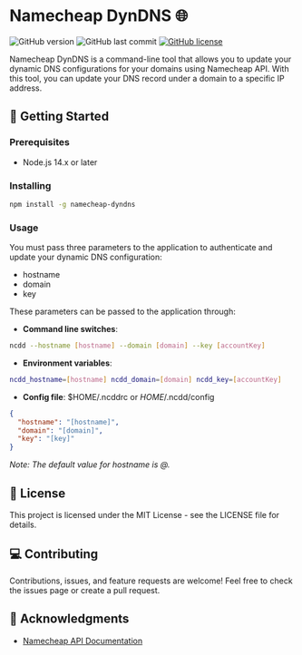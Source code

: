 # Namecheap DynDNS 🌐

![GitHub version](https://img.shields.io/github/package-json/v/foliveira/namecheap-dyndns?style=for-the-badge)
![GitHub last commit](https://img.shields.io/github/last-commit/foliveira/namecheap-dyndns?style=for-the-badge)
[![GitHub license](https://img.shields.io/github/license/foliveira/namecheap-dyndns?style=for-the-badge)][1]

Namecheap DynDNS is a command-line tool that allows you to update your dynamic DNS configurations for your domains using Namecheap API. With this tool, you can update your DNS record under a domain to a specific IP address.

## 🚀 Getting Started

### Prerequisites
  - Node.js 14.x or later

### Installing

```bash
npm install -g namecheap-dyndns
```

### Usage

You must pass three parameters to the application to authenticate and update your dynamic DNS configuration:
  - hostname
  - domain
  - key

These parameters can be passed to the application through:
 - **Command line switches**:
```bash
ncdd --hostname [hostname] --domain [domain] --key [accountKey]
```
- **Environment variables**:

```bash
ncdd_hostname=[hostname] ncdd_domain=[domain] ncdd_key=[accountKey]
```
  - **Config file**: $HOME/.ncddrc or $HOME/.$ncdd/config
```json
{
  "hostname": "[hostname]",
  "domain": "[domain]",
  "key": "[key]"
}
```

*Note: The default value for hostname is @.*

## 📄 License

This project is licensed under the MIT License - see the LICENSE file for details.

## 💻 Contributing

Contributions, issues, and feature requests are welcome! Feel free to check the issues page or create a pull request.

## 📢 Acknowledgments

- [Namecheap API Documentation][3]

[1]: https://github.com/foliveira/namecheap-dyndns/blob/master/LICENSE
[3]: https://www.namecheap.com/support/api/
